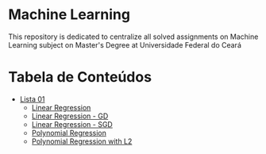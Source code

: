 # Machine Learning

<p align="left">This repository is dedicated to centralize all solved assignments on Machine Learning subject on Master's Degree at Universidade Federal do Ceará </p>

Tabela de Conteúdos
=================
<!--ts-->
   * [Lista 01](#Link)
      * [Linear Regression](#/blob/main/Lista01/AMA%20-%20Lista01.ipynb) 
      * [Linear Regression - GD](#Link)
      * [Linear Regression - SGD](#Link) 
      * [Polynomial Regression](#Link)
      * [Polynomial Regression with L2](#Link)
<!--te-->
